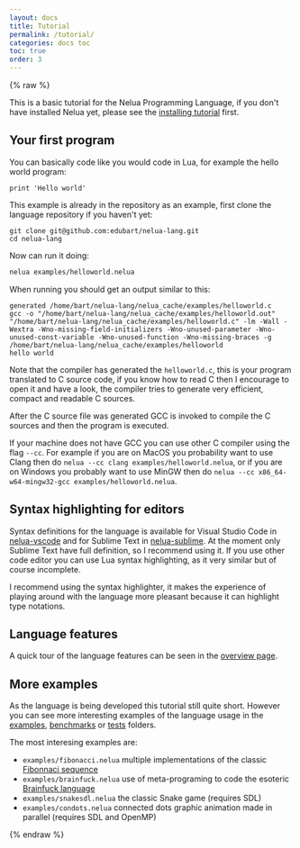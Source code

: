 ```yaml
---
layout: docs
title: Tutorial
permalink: /tutorial/
categories: docs toc
toc: true
order: 3
---
```


{% raw %}

This is a basic tutorial for the Nelua Programming Language, if you don't have installed
Nelua yet, please see the [installing tutorial](/installing) first.

## Your first program

You can basically code like you would code in Lua, for example the hello world program:

```nelua
print 'Hello world'
```

This example is already in the repository as an example, first clone the language repository
if you haven't yet:

```
git clone git@github.com:edubart/nelua-lang.git
cd nelua-lang
```

Now can run it doing:
```sh
nelua examples/helloworld.nelua 
```

When running you should get an output similar to this:
```
generated /home/bart/nelua-lang/nelua_cache/examples/helloworld.c
gcc -o "/home/bart/nelua-lang/nelua_cache/examples/helloworld.out" "/home/bart/nelua-lang/nelua_cache/examples/helloworld.c" -lm -Wall -Wextra -Wno-missing-field-initializers -Wno-unused-parameter -Wno-unused-const-variable -Wno-unused-function -Wno-missing-braces -g
/home/bart/nelua-lang/nelua_cache/examples/helloworld
hello world
```

Note that the compiler has generated the `helloworld.c`,
this is your program translated to C source code,
if you know how to read C then I encourage to open it and have a look,
the compiler tries to generate very efficient, compact and readable C sources.

After the C source file was generated GCC is invoked to compile the C sources
and then the program is executed.

If your machine does not have GCC you can use other C compiler using the flag `--cc`. 
For example if you are on MacOS you probability want to use Clang then 
do `nelua --cc clang examples/helloworld.nelua`,
or if you are on Windows you probably want to use MinGW then
do `nelua --cc x86_64-w64-mingw32-gcc examples/helloworld.nelua`.

## Syntax highlighting for editors

Syntax definitions for the language is available for
Visual Studio Code in [nelua-vscode](https://github.com/edubart/nelua-vscode) and
for Sublime Text in [nelua-sublime](https://github.com/edubart/nelua-sublime).
At the moment only Sublime Text have full definition, so I recommend using it.
If you use other code editor you can use Lua syntax highlighting,
as it very similar but of course incomplete.

I recommend using the syntax highlighter,
it makes the experience of playing around with the language more pleasant because
it can highlight type notations.

## Language features

A quick tour of the language features can be seen in the [overview page](/overview).

## More examples 

As the language is being developed this tutorial still quite short.
However you can see more interesting examples of the language usage in the
[examples](https://github.com/edubart/nelua-lang/tree/master/examples),
[benchmarks](https://github.com/edubart/nelua-lang/tree/master/benchmarks) or
[tests](https://github.com/edubart/nelua-lang/tree/master/tests)
 folders.

The most interesing examples are:
* `examples/fibonacci.nelua` multiple implementations of the classic [Fibonnaci sequence](https://en.wikipedia.org/wiki/Fibonacci_number)
* `examples/brainfuck.nelua` use of meta-programing to code the esoteric [Brainfuck language](https://en.wikipedia.org/wiki/Brainfuck)
* `examples/snakesdl.nelua` the classic Snake game (requires SDL)
* `examples/condots.nelua` connected dots graphic animation made in parallel (requires SDL and OpenMP)

{% endraw %}
